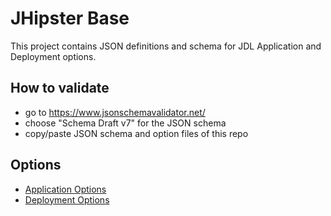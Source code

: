 # JHipster Base

This project contains JSON definitions and schema for JDL Application and Deployment options.

## How to validate
- go to https://www.jsonschemavalidator.net/
- choose "Schema Draft v7" for the JSON schema
- copy/paste JSON schema and option files of this repo

## Options
- [Application Options](JDLApplicationOptions.md)
- [Deployment Options](JDLDeploymentOptions.md)

